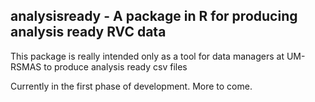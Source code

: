 ## analysisready - A package in R for producing analysis ready RVC data ##
This package is really intended only as a tool for data managers at UM-RSMAS 
to produce analysis ready csv files

Currently in the first phase of development. More to come. 